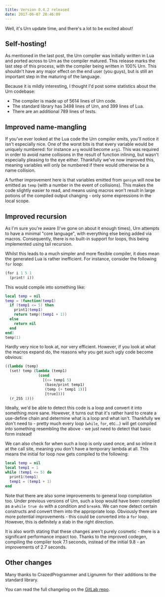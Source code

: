 ```yaml
---
title: Version 0.4.2 released
date: 2017-06-07 20:46:09
---
```


Well, it's Urn update time, and there's a lot to be excited about!

## Self-hosting!
As mentioned in the last post, the Urn compiler was initially written in Lua and ported across to Urn as the compiler
matured. This release marks the last step of this process, with the compiler being written in 100% Urn. This shouldn't
have any major effect on the end user (you guys), but is still an important step in the maturing of the language.

Because it is mildly interesting, I thought I'd post some statistics about the Urn codebase:

 - The compiler is made up of 5614 lines of Urn code.
 - The standard library has 3498 lines of Urn, and 399 lines of Lua.
 - There are an additional 789 lines of tests.

## Improved name-mangling
If you've ever looked at the Lua code the Urn compiler emits, you'll notice it isn't especially nice. One of the worst
bits is that every variable would be uniquely numbered: for instance `arg` would become `arg1`. This was required in
order to avoid name collisions in the result of function inlining, but wasn't especially pleasing to the eye
either. Thankfully we've now improved this, meaning variables will only be numbered if there would otherwise be a name
collision.

A further improvement here is that variables emitted from `gensym` will now be emitted as `temp` (with a number in the
event of collisions). This makes the code slightly easier to read, and means using macros won't result in large potions
of the compiled output changing - only some expressions in the local scope.

## Improved recursion
As I'm sure you're aware (I've gone on about it enough times), Urn attempts to have a minimal "core language", with
everything else being added via macros. Consequently, there is no built-in support for loops, this being implemented
using tail recursion.

Whilst this leads to a much simpler and more flexible compiler, it does mean the generated Lua is rather
inefficient. For instance, consider the following `for` loop:

```cl
(for i 1 5 1
  (print! i))
```

This would compile into something like:

```lua
local temp = nil
temp = (function(temp1)
  if (temp1 <= 5) then
    print1(temp1)
    return temp((temp1 + 1))
  else
    return nil
  end
end)
temp(1)
```

Hardly very nice to look at, nor very efficient. However, if you look at what the macros expand do, the reasons why you
get such ugly code become obvious:

```cl
((lambda (temp)
  (set! temp (lambda (temp1)
               (cond
                 [(<= temp1 5)
                  (base/print temp1)
                  (temp (+ temp1 1))]
                  [true])))
  (r_255 1)))
```

Ideally, we'd be able to detect this code is a loop and convert it into something more sane. However, it turns out that
it's rather hard to create a use-define chain and determine what is a loop and what isn't. Thankfully we don't need to -
pretty much every loop (`while`, `for`, etc...) will get compiled into something resembling the above - we just need to
detect that basic form instead!

We can also check for when such a loop is only used once, and so inline it at the call site, meaning you don't have a
temporary lambda at all. This means the initial for loop now gets compiled to the following:

```lua
local temp = nil
local temp1 = 1
while (temp1 <= 5) do
  print1(temp1)
  temp1 = (temp1 + 1)
end
```

Note that there are also some improvements to general loop compilation too. Under previous versions of Urn, such a loop
would have been compiled as a `while true do` with a condition and `break`s. We can now detect certain constructs and
convert them into the appropriate loop. Obviously there are more potential improvements - this could be converted into a
`for` loop. However, this is definitely a stab in the right direction.

It is also worth stating that these changes aren't purely cosmetic - there is a significant performance impact
too. Thanks to the improved codegen, compiling the compiler took 7.1 seconds, instead of the initial 9.8 - an
improvements of 2.7 seconds.

## Other changes
Many thanks to CrazedProgrammer and Lignumm for their additions to the standard library.

You can read the full changelog on the [GitLab repo](https://gitlab.com/urn/urn/tags/v0.4.2).

